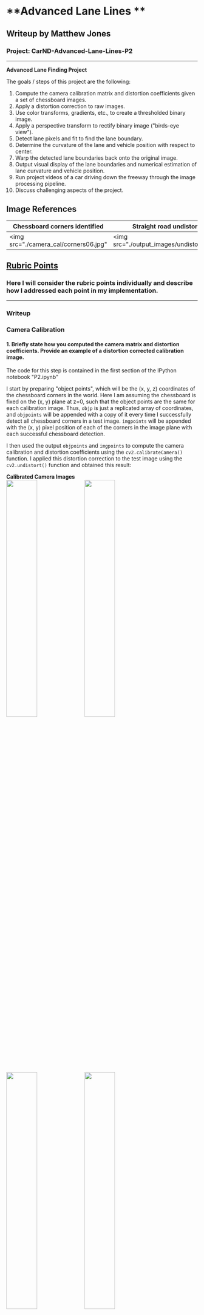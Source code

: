# **Advanced Lane Lines **

## Writeup by Matthew Jones

### Project: CarND-Advanced-Lane-Lines-P2
---

**Advanced Lane Finding Project**

The goals / steps of this project are the following:

  1. Compute the camera calibration matrix and distortion coefficients given a set of chessboard images.
  2. Apply a distortion correction to raw images.
  3. Use color transforms, gradients, etc., to create a thresholded binary image.
  4. Apply a perspective transform to rectify binary image ("birds-eye view").
  5. Detect lane pixels and fit to find the lane boundary.
  6. Determine the curvature of the lane and vehicle position with respect to center.
  7. Warp the detected lane boundaries back onto the original image.
  8. Output visual display of the lane boundaries and numerical estimation of lane curvature and vehicle position.
  9. Run project videos of a car driving down the freeway through the image processing pipeline.
 10. Discuss challenging aspects of the project.

## Image References

|Chessboard corners identified |Straight road undistorted |
|---|---|
|<img src="./camera_cal/corners06.jpg" |<img src="./output_images/undistort_01.jpg" |

[image1]: ./camera_cal/corners06.jpg "Chessboard corners identified"
[image2]: ./output_images/undistort_01.png "Straight road undistorted"
[image3]: ./output_images/threshold_07.jpg "Combined thresholds transformed"
[image4]: ./output_images/perspective_00.jpg "Perspective transformed to birds-eye view"
[image5]: ./output_images/lanes_00.jpg "Lane pixels and best-fit line identified"
[image6]: ./output_images/overlay_00.jpg "Lane curvature and vehicle offset calculated"
[image7]: ./output_images/final_00.jpg "Lane boundaries overlayed"
[image8]: ./output_images/final_03.jpg "Lane curvature and vehicle offset position overlayed"
[video1]: ./output_videos/ALL_project_video.mp4 "Video processed"

## [Rubric Points](https://review.udacity.com/#!/rubrics/571/view)

### Here I will consider the rubric points individually and describe how I addressed each point in my implementation.  

---

### Writeup 


### Camera Calibration

#### 1. Briefly state how you computed the camera matrix and distortion coefficients. Provide an example of a distortion corrected calibration image.

The code for this step is contained in the first section of the IPython notebook "P2.ipynb" 

I start by preparing "object points", which will be the (x, y, z) coordinates of the chessboard corners in the world. Here I am assuming the chessboard is fixed on the (x, y) plane at z=0, such that the object points are the same for each calibration image.  Thus, `objp` is just a replicated array of coordinates, and `objpoints` will be appended with a copy of it every time I successfully detect all chessboard corners in a test image.  `imgpoints` will be appended with the (x, y) pixel position of each of the corners in the image plane with each successful chessboard detection.  

I then used the output `objpoints` and `imgpoints` to compute the camera calibration and distortion coefficients using the `cv2.calibrateCamera()` function.  I applied this distortion correction to the test image using the `cv2.undistort()` function and obtained this result: 

**Calibrated Camera Images**
<br/>
<img src="./camera_cal/undistort_00.jpg" width=40% height=40%>
<img src="./camera_cal/undistort_01.jpg" width=40% height=40%>
<img src="./camera_cal/undistort_02.jpg" width=40% height=40%>
<img src="./camera_cal/undistort_03.jpg" width=40% height=40%>
<img src="./camera_cal/undistort_04.jpg" width=40% height=40%>


### Pipeline (single images)

#### 2. Provide an example of a distortion-corrected image.

The code for this step is in the second section of the IPython notebook "P2.ipynb" 
I get the matrix and distortion coefficients calculated in step 1 (camera calibration using chessboard images) by calling function "cal_undistort()" and apply them to road images using function "cv2.undistort()" against images in folder "test_images"
<img src="./test_images/straight_lines1.jpg" width=40% height=40%>
<img src="./output_images/undistort_00.jpg" width=40% height=40%>

#### 3. Describe how (and identify where in your code) you used color transforms, gradients or other methods to create a thresholded binary image.  Provide an example of a binary image result.

The code for this step is in the third section of the IPython notebook "P2.ipynb" 
I used a combination of color threshold and combined gradient thresholds to generate a binary image (thresholding steps at lines on color channel [s_thresh = (170,255)] and on X gradient [x_thresh = (20,100)]
Here's an example of my output for this step. 
<img src="./output_images/thresh_00.jpg" width=40% height=40%>

#### 4. Describe how (and identify where in your code) you performed a perspective transform and provide an example of a transformed image.

The code for this step is in the fourth section of the IPython notebook "P2.ipynb". 

My perspective transform uses a hard coded points from a straight line view of the road "test_images/straight-line1.jpg" and after undistortion converts to a top-down perspective view using four corners of a polygon and converting to top-down view using an offset and verified by printing the result of a perspective transform.

This resulted in the following source and destination points:

| Source        | Destination   | 
|:-------------:|:-------------:| 
| 600, 450      | 450, 0        | 
| 700, 450      | 830, 0        |
| 1100, 720     | 830, 720      |
| 200, 720      | 450, 720      |


<img src="./output_images/undistort_07+poly.jpg" width=40% height=40%>
<img src="./output_images/persp_07.jpg" width=40% height=40%>

#### 5. Describe how (and identify where in your code) you identified lane-line pixels and fit their positions with a polynomial?

The code for this step is in the fifth section of the IPython notebook "P2.ipynb". 
Starting with the warped images that have been undistorted and perspective transformed to top-down view in grayscale.
The lower half of the image is selected and a histogram analysis of left to right view of the image to find peaks of active (white) pixel destiny.
Mid-points of left and right side of the image are marked as starting points then a series of small windows are drawn from bottom to top of image with a boundary line. Then active (white) pixels within the window are identified and added to list of left-side and right-side pixels. Then the next window is scanned for pixels and if is above a minimum then the window is re-centered on the current position and the active pixels added to the left-side and right-side lists.
The lists of left-side and right-side pixels are then passed to the polyfit() function to identify best fit polynomial function.
Then left-side pixels are painted red and right-side painted blue and best-fit polynomial line is drawn across the images.

<img src="./output_images/warped+lanes_00.jpg.jpg" width=40% height=40%>
<img src="./output_images/warped+lanes_01.jpg" width=40% height=40%>

#### 6. Describe how (and identify where in your code) you calculated the radius of curvature of the lane and the position of the vehicle with respect to center.

The code for this step is in the sixth section of the IPython notebook "P2.ipynb". 
The warped images are passed to function measure_curvature_real() which in turn calls fit_polynomial() and returns the lists of left-side and right-side pixels which are used to calculate the curvature in metres and the vehicle bias.

output_images/warped_00.jpg
Left:  9072.60 m   Right:  13933.05 m
Vehicle Bias:  0.0370 

<img src="./output_images/warped+lanes_00.jpg" width=40% height=40%>
<img src="./output_images/warped+lanes_01.jpg" width=40% height=40%>

#### 7. Provide an example image of your result plotted back down onto the road such that the lane area is identified clearly.

The code for this step is in the seventh section of the IPython notebook "P2.ipynb". 

Function overlay() takes the lists of pixels that fit the left-side and right-side curvature lines, plots them back on the undistorted images and prints the curvatures and vehicle bias. Here is an example of my results on a test image:
<img src="./output_images/overlay_00.jpg.jpg" width=40% height=40%>
<img src="./output_images/overlay_01.jpg" width=40% height=40%>

#### 8. Show sequences of images getting successfully processed by the pipeline

The code for this step is in the eighth section of the IPython notebook "P2.ipynb". 

---

### Pipeline (video)

#### 9. Provide a link to your final video output.  Your pipeline should perform reasonably well on the entire project video (wobbly lines are ok but no catastrophic failures that would cause the car to drive off the road!).

The code for this step is in the eighth section of the IPython notebook "P2.ipynb". 
Here's a [link to my video result](./project_video.mp4)

---

### Discussion

#### 10. Briefly discuss any problems / issues you faced in your implementation of this project.  Where will your pipeline likely fail?  What could you do to make it more robust?

Quite a few!!! Here's where I got stuck.
(3) Combining gradient and color transforms to show respective pixels on blue and green channels on the same image
(5) Getting the pixels to show red and blue and then drawing the line of best fit on top
(7) Getting the curvatures and overlays to display on the correct test_images; I had a number of isssues with lists getting out of order. Getting the pipeline function to run through all the main functions top to bottom in order.
(8) Processing the video; does not seem to work on my local Jupyter/Conda install

After 4 or 5 days trying to get my own code running, I reference/re-used a lot of the code here:

https://github.com/waterwheel31/SD_advanced_lane_finding/blob/master/Advanced_Lane_Line_Detection.ipynb



